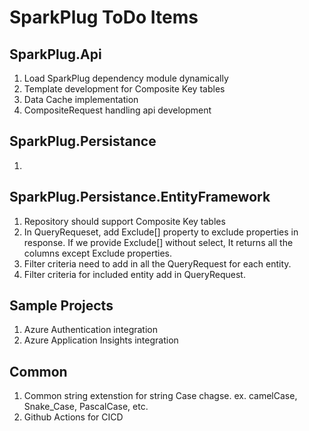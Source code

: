 # SparkPlug ToDo Items

## SparkPlug.Api
1. Load SparkPlug dependency module dynamically
2. Template development for Composite Key tables
3. Data Cache implementation
4. CompositeRequest handling api development

## SparkPlug.Persistance
1. 

## SparkPlug.Persistance.EntityFramework
1. Repository should support Composite Key tables
2. In QueryRequeset, add Exclude[] property to exclude properties in response. If we provide Exclude[] without select, It returns all the columns except Exclude properties. 
3. Filter criteria need to add in all the QueryRequest for each entity.
4. Filter criteria for included entity add in QueryRequest.

## Sample Projects 
1. Azure Authentication integration
2. Azure Application Insights integration

## Common
1. Common string extenstion for string Case chagse. ex. camelCase, Snake_Case, PascalCase, etc.
2. Github Actions for CICD